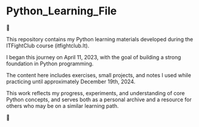 # Python_Learning_File
🐍

This repository contains my Python learning materials developed during the ITFightClub course (itfightclub.lt). 

I began this journey on April 11, 2023, with the goal of building a strong foundation in Python programming. 

The content here includes exercises, small projects, and notes I used while practicing until approximately December 19th, 2024.

This work reflects my progress, experiments, and understanding of core Python concepts, and serves both as a personal archive and a resource for others who may be on a similar learning path.

🐍
